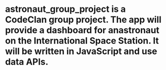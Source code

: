 # astronaut_group_project is a CodeClan group project. The app will provide a dashboard for anastronaut on the International Space Station. It will be written in JavaScript and use data APIs.
